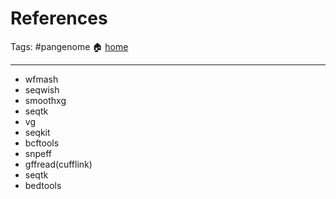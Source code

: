 # References
Tags: #pangenome
🏠 [home](README.md)
***

- wfmash
- seqwish
- smoothxg
- seqtk
- vg
- seqkit
- bcftools
- snpeff
- gffread(cufflink)
- seqtk
- bedtools